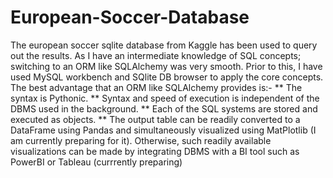 # European-Soccer-Database
The european soccer sqlite database from Kaggle has been used to query out the results. As I have an intermediate knowledge of SQL concepts; switching to an ORM like SQLAlchemy was very smooth. Prior to this, I have used MySQL workbench and SQlite DB browser to apply the core concepts. The best advantage that an ORM like SQLAlchemy provides is:- 
** The syntax is Pythonic.
** Syntax and speed of execution is independent of the DBMS used in the background.
** Each of the SQL systems are stored and executed as objects.
** The output table can be readily converted to a DataFrame using Pandas and simultaneously visualized using MatPlotlib (I am currently preparing for it). Otherwise, such readily available visualizations can be made by integrating DBMS with a BI tool such as PowerBI or Tableau (currrently preparing)

